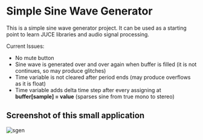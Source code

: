 # Simple Sine Wave Generator
This is a simple sine wave generator project. It can be used as a starting point to learn JUCE libraries and audio signal processing.

Current Issues:
* No mute button
* Sine wave is generated over and over again when buffer is filled (it is not continues, so may produce glitches)
* Time variable is not cleared after period ends (may produce overflows as it is float)
* Time variable adds delta time step after every assigning at **buffer[sample] = value** (sparses sine from true mono to stereo)

## Screenshot of this small application

![sgen](https://cloud.githubusercontent.com/assets/2100323/17632952/bc8e440e-60d3-11e6-851c-abef9c71d85e.PNG)
